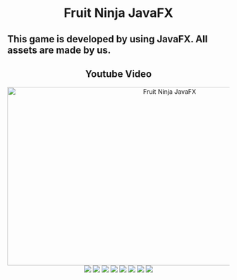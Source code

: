 <div align="center"><h1>Fruit Ninja JavaFX</h1><div>
<div align="left"><h2>This game is developed by using JavaFX. All assets are made by us.</h2><div>

<div align="center">
<h2>Youtube Video</h2>
<a href="http://www.youtube.com/watch?feature=player_embedded&v=-KjawtLL52M
" target="_blank"><img src="https://github.com/hamitaksln/Fruit-Ninja-JavaFX/blob/master/screenshots/thumb.jpg" 
width="720" height="405"
alt="Fruit Ninja JavaFX" /></a>
<img src="https://github.com/hamitaksln/Fruit-Ninja-JavaFX/blob/master/screenshots/login.PNG">
<img src="https://github.com/hamitaksln/Fruit-Ninja-JavaFX/blob/master/screenshots/register.PNG">
<img src="https://github.com/hamitaksln/Fruit-Ninja-JavaFX/blob/master/screenshots/highscores.PNG">
<img src="https://github.com/hamitaksln/Fruit-Ninja-JavaFX/blob/master/screenshots/help.PNG">
<img src="https://github.com/hamitaksln/Fruit-Ninja-JavaFX/blob/master/screenshots/credits.PNG">
<img src="https://github.com/hamitaksln/Fruit-Ninja-JavaFX/blob/master/screenshots/cut.PNG">
<img src="https://github.com/hamitaksln/Fruit-Ninja-JavaFX/blob/master/screenshots/bomb.PNG">
<img src="https://github.com/hamitaksln/Fruit-Ninja-JavaFX/blob/master/screenshots/gameover.PNG">
</div>
